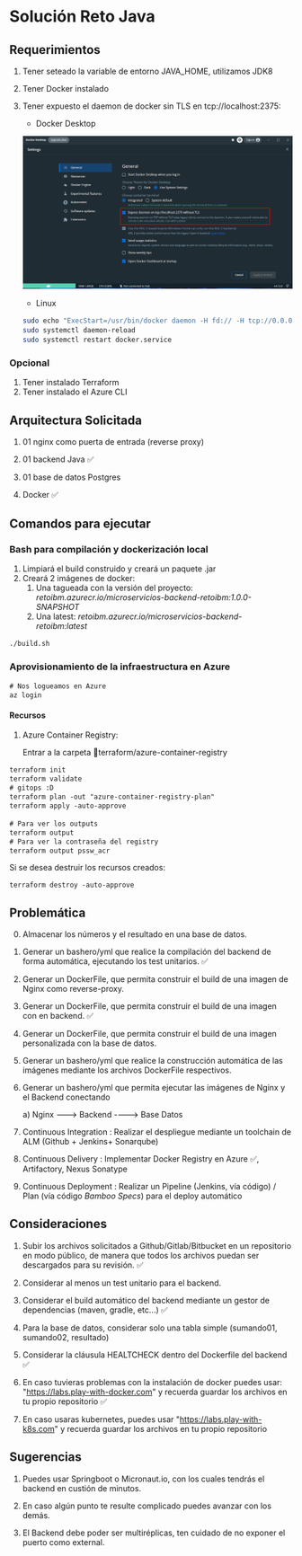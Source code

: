 # Solución Reto Java

## Requerimientos

1. Tener seteado la variable de entorno JAVA_HOME, utilizamos JDK8

2. Tener Docker instalado

3. Tener expuesto el daemon de docker sin TLS en tcp://localhost:2375:

   - Docker Desktop

   ![screenshot](./docs/expose-docker-daemon.png)

   - Linux

   ```bash
   sudo echo "ExecStart=/usr/bin/docker daemon -H fd:// -H tcp://0.0.0.0:2375" >> /lib/systemd/system/docker.service
   sudo systemctl daemon-reload
   sudo systemctl restart docker.service
   ```

### Opcional

1. Tener instalado Terraform
1. Tener instalado el Azure CLI

## Arquitectura Solicitada

1. 01 nginx como puerta de entrada (reverse proxy)

2. 01 backend Java ✅

3. 01 base de datos Postgres

4. Docker ✅

## Comandos para ejecutar

### Bash para compilación y dockerización local

1. Limpiará el build construido y creará un paquete .jar
2. Creará 2 imágenes de docker:
   1. Una tagueada con la versión del proyecto: *retoibm.azurecr.io/microservicios-backend-retoibm:1.0.0-SNAPSHOT*
   2. Una latest: *retoibm.azurecr.io/microservicios-backend-retoibm:latest*

```bash
./build.sh
```

### Aprovisionamiento de la infraestructura en Azure

```shell
# Nos logueamos en Azure
az login
```

#### Recursos

1. Azure Container Registry: 

   Entrar a la carpeta 📂terraform/azure-container-registry

```shell
terraform init
terraform validate
# gitops :D
terraform plan -out "azure-container-registry-plan"
terraform apply -auto-approve

# Para ver los outputs
terraform output
# Para ver la contraseña del registry
terraform output pssw_acr
```

Si se desea destruir los recursos creados:

```shell
terraform destroy -auto-approve
```

## Problemática

0. Almacenar los números y el resultado en una base de datos.

1. Generar un bashero/yml que realice la compilación del backend de forma automática, ejecutando los test unitarios. ✅

2. Generar un DockerFile, que permita construir el build de una imagen de Nginx como reverse-proxy.

3. Generar un DockerFile, que permita construir el build de una imagen con en backend. ✅

4. Generar un DockerFile, que permita construir el build de una imagen personalizada con la base de datos.

5. Generar un bashero/yml que realice la construcción automática de las imágenes mediante los archivos DockerFile respectivos.

6. Generar un bashero/yml que permita ejecutar las imágenes de Nginx y el Backend conectando

   a) Nginx ---> Backend ----> Base Datos

7. Continuous Integration  : Realizar el despliegue mediante un toolchain de ALM (Github + Jenkins+ Sonarqube)

8. Continuous Delivery     : Implementar Docker Registry en Azure ✅, Artifactory, Nexus Sonatype

8. Continuous Deployment   : Realizar un Pipeline (Jenkins, vía código) / Plan (vía código *Bamboo Specs*) para el deploy automático



## Consideraciones

1. Subir los archivos solicitados a Github/Gitlab/Bitbucket en un repositorio en modo público, de manera que todos los archivos puedan ser descargados para su revisión. ✅

2. Considerar al menos un test unitario para el backend.

3. Considerar el build automático del backend mediante un gestor de dependencias (maven, gradle, etc...) ✅

4. Para la base de datos, considerar solo una tabla simple (sumando01, sumando02, resultado)

5. Considerar la cláusula HEALTCHECK dentro del Dockerfile del backend ✅

6. En caso tuvieras problemas con la instalación de docker puedes usar: "https://labs.play-with-docker.com" y recuerda guardar los archivos en tu propio repositorio ✅

7. En caso usaras kubernetes, puedes usar "https://labs.play-with-k8s.com" y recuerda guardar los archivos en tu propio repositorio



## Sugerencias

1. Puedes usar Springboot o Micronaut.io, con los cuales tendrás el backend en custión de minutos.

2. En caso algún punto te resulte complicado puedes avanzar con los demás.

3. El Backend debe poder ser multiréplicas, ten cuidado de no exponer el puerto como external.
